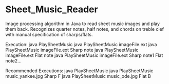 # Sheet_Music_Reader
Image processing algorithm in Java to read sheet music images and play them back. Recognizes quarter notes, half notes, and chords on treble clef with manual specification of sharps/flats.

Execution: java PlaySheetMusic 
           java PlaySheetMusic imageFile.ext
           java PlaySheetMusic imageFile.ext Sharp note
           java PlaySheetMusic imageFile.ext Flat note
           java PlaySheetMusic imageFile.ext Sharp note1 Flat note2...
 
Recommended Executions:
java PlaySheetMusic
java PlaySheetMusic music_yankee.jpg Sharp F
java PlaySheetMusic music_ode.jpg Flat B
